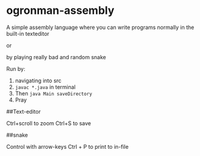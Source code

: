 # ogronman-assembly


A simple assembly language where you can write programs normally in the built-in texteditor

or

by playing really bad and random snake


Run by:
1. navigating into src
2. `javac *.java` in terminal
3. Then `java Main saveDirectory`
4. Pray

##Text-editor


Ctrl+scroll to zoom
Ctrl+S to save

##snake


Control with arrow-keys
Ctrl + P to print to in-file
